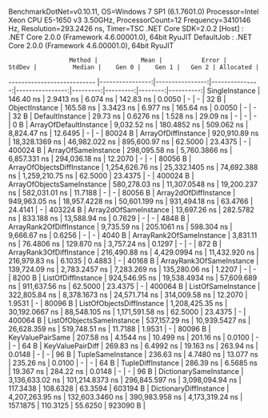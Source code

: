 
BenchmarkDotNet=v0.10.11, OS=Windows 7 SP1 (6.1.7601.0)
Processor=Intel Xeon CPU E5-1650 v3 3.50GHz, ProcessorCount=12
Frequency=3410146 Hz, Resolution=293.2426 ns, Timer=TSC
.NET Core SDK=2.0.2
  [Host]     : .NET Core 2.0.0 (Framework 4.6.00001.0), 64bit RyuJIT
  DefaultJob : .NET Core 2.0.0 (Framework 4.6.00001.0), 64bit RyuJIT


                     Method |            Mean |           Error |         StdDev |          Median |    Gen 0 |    Gen 1 |   Gen 2 | Allocated |
--------------------------- |----------------:|----------------:|---------------:|----------------:|---------:|---------:|--------:|----------:|
             SingleInstance |       146.40 ns |       2.9413 ns |       6.074 ns |       142.83 ns |   0.0050 |        - |       - |      32 B |
             ObjectInstance |       165.58 ns |       3.3423 ns |       6.977 ns |       165.64 ns |   0.0050 |        - |       - |      32 B |
            DefaultInstance |        29.73 ns |       0.6276 ns |       1.528 ns |        29.09 ns |        - |        - |       - |       0 B |
     ArrayOfDefaultInstance |     9,032.52 ns |     180.4852 ns |     509.062 ns |     8,824.47 ns |  12.6495 |        - |       - |   80024 B |
        ArrayOfDiffInstance |   920,910.89 ns |  18,328.1369 ns |  46,982.022 ns |   895,600.97 ns |  62.5000 |  23.4375 |       - |  400024 B |
        ArrayOfSameInstance |   298,095.58 ns |   5,760.3866 ns |   6,857.331 ns |   294,036.18 ns |  12.2070 |        - |       - |   80056 B |
 ArrayOfObjectsDiffInstance | 1,254,626.76 ns |  25,332.1405 ns |  74,692.388 ns | 1,259,210.75 ns |  62.5000 |  23.4375 |       - |  400024 B |
 ArrayOfObjectsSameInstance |   580,278.03 ns |  11,307.0548 ns |  19,200.237 ns |   582,031.01 ns |  11.7188 |        - |       - |   80056 B |
      Array2dOfDiffInstance |   949,963.05 ns |  18,957.4228 ns |  50,601.199 ns |   931,494.18 ns |  63.4766 |  24.4141 |       - |  403224 B |
      Array2dOfSameInstance |    13,697.26 ns |     282.5782 ns |     833.188 ns |    13,588.94 ns |   0.7629 |        - |       - |    4848 B |
   ArrayRank2OfDiffInstance |     9,735.59 ns |     205.1061 ns |     598.304 ns |     9,666.67 ns |   0.6256 |        - |       - |    4040 B |
   ArrayRank2OfSameInstance |     3,831.11 ns |      76.4806 ns |     129.870 ns |     3,757.24 ns |   0.1297 |        - |       - |     872 B |
   ArrayRank3OfDiffInstance |   216,490.88 ns |   4,429.0994 ns |  11,432.920 ns |   216,979.83 ns |   6.1035 |   0.4883 |       - |   40168 B |
   ArrayRank3OfSameInstance |   139,724.09 ns |   2,783.2457 ns |   7,283.269 ns |   135,280.06 ns |   1.2207 |        - |       - |    8200 B |
         ListOfDiffInstance |   924,546.95 ns |  19,538.4934 ns |  57,609.689 ns |   911,637.56 ns |  62.5000 |  23.4375 |       - |  400064 B |
         ListOfSameInstance |   322,805.84 ns |   8,378.1673 ns |  24,571.714 ns |   314,009.58 ns |  12.2070 |   1.9531 |       - |   80096 B |
  ListOfObjectsDiffInstance | 1,208,425.35 ns |  30,192.0667 ns |  88,548.105 ns | 1,171,591.58 ns |  62.5000 |  23.4375 |       - |  400064 B |
  ListOfObjectsSameInstance |   537,157.29 ns |  10,939.5427 ns |  26,628.359 ns |   519,748.51 ns |  11.7188 |   1.9531 |       - |   80096 B |
           KeyValuePairSame |       207.58 ns |       4.1544 ns |      10.499 ns |       201.16 ns |   0.0100 |        - |       - |      64 B |
           KeyValuePairDiff |       269.83 ns |       6.4992 ns |      19.163 ns |       263.94 ns |   0.0148 |        - |       - |      96 B |
          TupleSameInstance |       236.63 ns |       4.7480 ns |      13.077 ns |       235.26 ns |   0.0100 |        - |       - |      64 B |
          TupleDiffInstance |       286.39 ns |       6.5685 ns |      19.367 ns |       284.22 ns |   0.0148 |        - |       - |      96 B |
     DictionarySameInstance | 3,136,633.02 ns | 101,214.8373 ns | 296,845.597 ns | 3,098,094.94 ns | 117.3438 | 108.6328 | 63.3594 |  603194 B |
     DictionaryDiffInstance | 4,207,263.95 ns | 132,603.3460 ns | 390,983.958 ns | 4,173,319.24 ns | 157.1875 | 110.3125 | 55.6250 |  923090 B |
